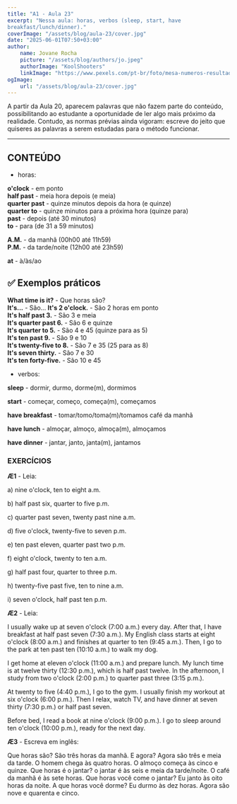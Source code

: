 ```yaml
---
title: "A1 - Aula 23"
excerpt: "Nessa aula: horas, verbos (sleep, start, have
breakfast/lunch/dinner)."
coverImage: "/assets/blog/aula-23/cover.jpg"
date: "2025-06-01T07:50+03:00"
author:
    name: Jovane Rocha
    picture: "/assets/blog/authors/jo.jpeg"
    authorImage: "KoolShooters"
    linkImage: "https://www.pexels.com/pt-br/foto/mesa-numeros-resultados-tempo-7346144/"
ogImage:
    url: "/assets/blog/aula-23/cover.jpg"
---
```


A partir da Aula 20, aparecem palavras que não fazem parte do
conteúdo, possibilitando ao estudante a oportunidade de ler algo mais
próximo da realidade. Contudo, as normas prévias ainda vigoram: escreve
do jeito que quiseres as palavras a serem estudadas para o método
funcionar.

---

## CONTEÚDO

- horas:

**o'clock** - em ponto  
**half past** - meia hora depois (e meia)  
**quarter past** - quinze minutos depois da hora (e quinze)  
**quarter to** - quinze minutos para a próxima hora (quinze para)  
**past** - depois (até 30 minutos)  
**to** - para (de 31 a 59 minutos)

**A.M.** - da manhã (00h00 até 11h59)  
**P.M.** - da tarde/noite (12h00 até 23h59)

**at** - à/às/ao

## ✅ Exemplos práticos

**What time is it?** - Que horas são?  
**It's...** - São...
**It's 2 o'clock.** - São 2 horas em ponto  
**It's half past 3.** - São 3 e meia  
**It's quarter past 6.** - São 6 e quinze  
**It's quarter to 5.** - São 4 e 45 (quinze para as 5)  
**It's ten past 9.** - São 9 e 10  
**It's twenty-five to 8.** - São 7 e 35 (25 para as 8)  
**It's seven thirty.** - São 7 e 30  
**It's ten forty-five.** - São 10 e 45

- verbos:

**sleep** - dormir, durmo, dorme(m), dormimos

**start** - começar, começo, começa(m), começamos

**have breakfast** - tomar/tomo/toma(m)/tomamos café da manhã

**have lunch** - almoçar, almoço, almoça(m), almoçamos

**have dinner** - jantar, janto, janta(m), jantamos

### EXERCÍCIOS

**Æ1** - Leia:

a) nine o'clock, ten to eight a.m.

b) half past six, quarter to five p.m.

c) quarter past seven, twenty past nine a.m.

d) five o'clock, twenty-five to seven p.m.

e) ten past eleven, quarter past two p.m.

f) eight o'clock, twenty to ten a.m.

g) half past four, quarter to three p.m.

h) twenty-five past five, ten to nine a.m.

i) seven o'clock, half past ten p.m.

**Æ2** - Leia:

I usually wake up at seven o'clock (7:00 a.m.) every day. After that, I have breakfast at half past seven (7:30 a.m.). My English class starts at eight o'clock (8:00 a.m.) and finishes at quarter to ten (9:45 a.m.). Then, I go to the park at ten past ten (10:10 a.m.) to walk my dog.

I get home at eleven o'clock (11:00 a.m.) and prepare lunch. My lunch time is at twelve thirty (12:30 p.m.), which is half past twelve. In the afternoon, I study from two o'clock (2:00 p.m.) to quarter past three (3:15 p.m.).

At twenty to five (4:40 p.m.), I go to the gym. I usually finish my workout at six o'clock (6:00 p.m.). Then I relax, watch TV, and have dinner at seven thirty (7:30 p.m.) or half past seven.

Before bed, I read a book at nine o'clock (9:00 p.m.). I go to sleep around ten o'clock (10:00 p.m.), ready for the next day.

**Æ3** - Escreva em inglês:

Que horas são? São três horas da manhã. E agora? Agora são três e meia da tarde. O homem chega às quatro horas. O almoço começa às cinco e quinze. Que horas é o jantar? o jantar é às seis e meia da tarde/noite. O café da manhã é às sete horas. Que horas você come o jantar? Eu janto às oito horas da noite. A que horas você dorme? Eu durmo às dez horas. Agora são nove e quarenta e cinco.
